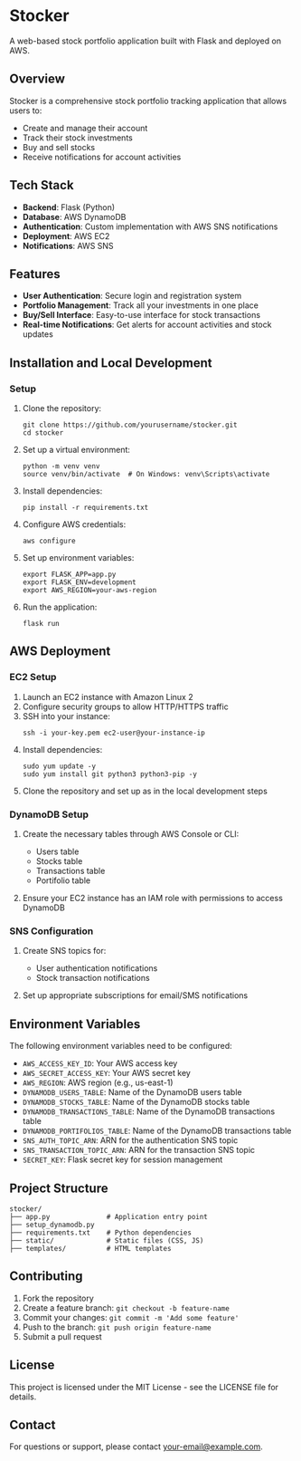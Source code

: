 # Stocker

A web-based stock portfolio application built with Flask and deployed on AWS.

## Overview

Stocker is a comprehensive stock portfolio tracking application that allows users to:
- Create and manage their account
- Track their stock investments
- Buy and sell stocks
- Receive notifications for account activities

## Tech Stack

- **Backend**: Flask (Python)
- **Database**: AWS DynamoDB
- **Authentication**: Custom implementation with AWS SNS notifications
- **Deployment**: AWS EC2
- **Notifications**: AWS SNS

## Features

- **User Authentication**: Secure login and registration system
- **Portfolio Management**: Track all your investments in one place
- **Buy/Sell Interface**: Easy-to-use interface for stock transactions
- **Real-time Notifications**: Get alerts for account activities and stock updates


## Installation and Local Development



### Setup

1. Clone the repository:
   ```
   git clone https://github.com/yourusername/stocker.git
   cd stocker
   ```

2. Set up a virtual environment:
   ```
   python -m venv venv
   source venv/bin/activate  # On Windows: venv\Scripts\activate
   ```

3. Install dependencies:
   ```
   pip install -r requirements.txt
   ```

4. Configure AWS credentials:
   ```
   aws configure
   ```

5. Set up environment variables:
   ```
   export FLASK_APP=app.py
   export FLASK_ENV=development
   export AWS_REGION=your-aws-region
   ```

6. Run the application:
   ```
   flask run
   ```

## AWS Deployment

### EC2 Setup

1. Launch an EC2 instance with Amazon Linux 2
2. Configure security groups to allow HTTP/HTTPS traffic
3. SSH into your instance:
   ```
   ssh -i your-key.pem ec2-user@your-instance-ip
   ```
4. Install dependencies:
   ```
   sudo yum update -y
   sudo yum install git python3 python3-pip -y
   ```
5. Clone the repository and set up as in the local development steps

### DynamoDB Setup

1. Create the necessary tables through AWS Console or CLI:
   - Users table
   - Stocks table
   - Transactions table
   - Portifolio table

2. Ensure your EC2 instance has an IAM role with permissions to access DynamoDB

### SNS Configuration

1. Create SNS topics for:
   - User authentication notifications
   - Stock transaction notifications

2. Set up appropriate subscriptions for email/SMS notifications

## Environment Variables

The following environment variables need to be configured:

- `AWS_ACCESS_KEY_ID`: Your AWS access key
- `AWS_SECRET_ACCESS_KEY`: Your AWS secret key
- `AWS_REGION`: AWS region (e.g., us-east-1)
- `DYNAMODB_USERS_TABLE`: Name of the DynamoDB users table
- `DYNAMODB_STOCKS_TABLE`: Name of the DynamoDB stocks table
- `DYNAMODB_TRANSACTIONS_TABLE`: Name of the DynamoDB transactions table
- `DYNAMODB_PORTIFOLIOS_TABLE`: Name of the DynamoDB transactions table
- `SNS_AUTH_TOPIC_ARN`: ARN for the authentication SNS topic
- `SNS_TRANSACTION_TOPIC_ARN`: ARN for the transaction SNS topic
- `SECRET_KEY`: Flask secret key for session management

## Project Structure

```
stocker/
├── app.py              # Application entry point
├── setup_dynamodb.py
├── requirements.txt    # Python dependencies
├── static/             # Static files (CSS, JS)
├── templates/          # HTML templates

```

## Contributing

1. Fork the repository
2. Create a feature branch: `git checkout -b feature-name`
3. Commit your changes: `git commit -m 'Add some feature'`
4. Push to the branch: `git push origin feature-name`
5. Submit a pull request

## License

This project is licensed under the MIT License - see the LICENSE file for details.

## Contact

For questions or support, please contact [your-email@example.com](mailto:your-email@example.com).
